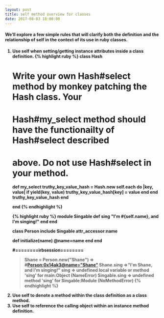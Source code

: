 ```yaml
---
layout: post
title: self method overview for classes
date: 2017-08-03 18:00:00
---
```


<h4>We’ll explore a few simple rules that will clarify both the definition and the relationship of self in the context of its use in ruby classes.</h4>
<h4>
  <ol>
    <li>
Use self when setting/getting instance attributes inside a class definition.
{% highlight ruby %}
class Hash

  # Write your own Hash#select method by monkey patching the Hash class. Your
  # Hash#my_select method should have the functionailty of Hash#select described
  # above. Do not use Hash#select in your method.

  def my_select
    truthy_key_value_hash = Hash.new
    self.each do |key, value|
      if yield(key, value)
        truthy_key_value_hash[key] = value
      end
    end
    truthy_key_value_hash
  end

end
{% endhighlight %}

{% highlight ruby %}
module Singable
  def sing
    "I'm #{self.name}, and I'm singing!"
  end
end

class Person
  include Singable
  attr_accessor:name

  def initialize(name)
    @name=name
  end
end

#========irbsession========

> Shane = Person.new("Shane")
  => #<Person:0x14ak3@name="Shane">
> Shane.sing
  =>"I'm Shane, and I'm singing!"
> sing
  => undefined local variable or method 'sing' for main:Object (NameError)
> Singable.sing
  => undefined method 'sing' for Singable:Module (NoMethodError)
{% endhighlight %}
    </li>
    <li>Use self to denote a method within the class definition as a class method.</li>
    <li>Use self to reference the calling object within an instance method definition.</li>
  </ol>
</h4>
